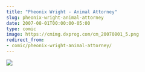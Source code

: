 ```yaml
---
title: "Pheonix Wright - Animal Attorney"
slug: pheonix-wright-animal-attorney
date: 2007-08-01T00:00:00-05:00
type: comic
image: https://cmimg.dxprog.com/cm_20070801_5.png
redirect_from:
- comic/pheonix-wright-animal-attorney/
---
```

[![](https://cmimg.dxprog.com/cm_20070801_5.png)](https://cmimg.dxprog.com/cm_20070801_5.png)


